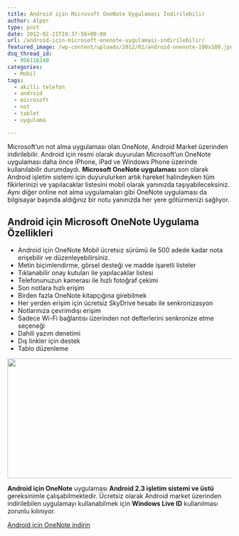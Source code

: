 ```yaml
---
title: Android için Microsoft OneNote Uygulaması İndirilebilir
author: Alper
type: post
date: 2012-02-21T19:37:58+00:00
url: /android-icin-microsoft-onenote-uygulamasi-indirilebilir/
featured_image: /wp-content/uploads/2012/02/android-onenote-100x100.jpg
dsq_thread_id:
  - 956116240
categories:
  - Mobil
tags:
  - akıllı telefon
  - android
  - microsoft
  - not
  - tablet
  - uygulama

---
```

Microsoft&#8217;un not alma uygulaması olan OneNote, Android Market üzerinden indirilebilir. Android için resmi olarak duyurulan Microsoft&#8217;un OneNote uygulaması daha önce iPhone, iPad ve Windows Phone üzerinde kullanılabilir durumdaydı. **Microsoft OneNote uygulaması** son olarak Android işletim sistemi için duyurulurken artık hareket halindeyken tüm fikirlerinizi ve yapılacaklar listesini mobil olarak yanınızda taşıyabileceksiniz. Aynı diğer online not alma uygulamaları gibi OneNote uygulaması da bilgisayar başında aldığınız bir notu yanınızda her yere götürmenizi sağlıyor.

## Android için Microsoft OneNote Uygulama Özellikleri

  * Android için OneNote Mobil ücretsiz sürümü ile 500 adede kadar nota erişebilir ve düzenleyebilirsiniz.
  * Metin biçimlendirme, görsel desteği ve madde işaretli listeler
  * Tıklanabilir onay kutuları ile yapılacaklar listesi
  * Telefonunuzun kamerası ile hızlı fotoğraf çekimi
  * Son notlara hızlı erişim
  * Birden fazla OneNote kitapçığına girebilmek
  * Her yerden erişim için ücretsiz SkyDrive hesabı ile senkronizasyon
  * Notlarınıza çevrimdışı erişim
  * Sadece Wi-Fi bağlantısı üzerinden not defterlerini senkronize etme seçeneği
  * Dahili yazım denetimi
  * Dış linkler için destek
  * Tablo düzenleme

<img class="aligncenter size-full wp-image-7902" title="android-onenote" src="https://www.murekkep.org/wp-content/uploads/2012/02/android-onenote.jpg" alt="" width="550" height="269" srcset="https://www.murekkep.org/wp-content/uploads/2012/02/android-onenote.jpg 550w, https://www.murekkep.org/wp-content/uploads/2012/02/android-onenote-400x195.jpg 400w, https://www.murekkep.org/wp-content/uploads/2012/02/android-onenote-50x24.jpg 50w, https://www.murekkep.org/wp-content/uploads/2012/02/android-onenote-255x125.jpg 255w" sizes="(max-width: 550px) 100vw, 550px" /> 

**Android için OneNote** uygulaması **Android 2.3 işletim sistemi ve üstü** gereksinimle çalışabilmektedir. Ücretsiz olarak Android market üzerinden indirilebilen uygulamayı kullanabilmek için **Windows Live ID** kullanılması zorunlu kılınıyor.

<a title="Android OneNote" href="https://market.android.com/details?id=com.microsoft.office.onenote" target="_blank">Android için OneNote indirin</a>